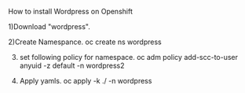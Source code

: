 How to install Wordpress on Openshift

1)Download "wordpress".

2)Create Namespance.
oc create ns wordpress

3) set following policy for namespace.
oc adm policy add-scc-to-user anyuid -z default -n wordpress2

4) Apply yamls.
oc apply -k ./ -n wordpress
